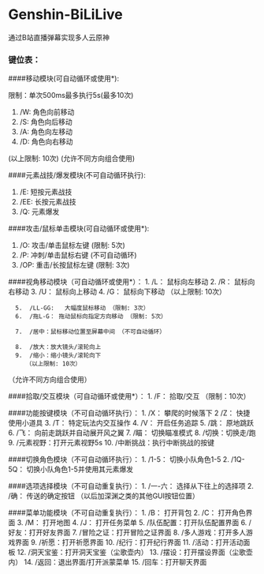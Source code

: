 # Genshin-BiLiLive
通过B站直播弹幕实现多人云原神

### 键位表：

####移动模块(可自动循环或使用*):

  限制：单次500ms最多执行5s(最多10次)
  
  1.  /W:   角色向前移动
  2.  /S:   角色向后移动
  3.  /A:   角色向左移动
  4.  /D:   角色向右移动
  
  (以上限制: 10次)
  (允许不同方向组合使用)

####元素战技/爆发模块(不可自动循环执行):
  1.  /E:   短按元素战技
  2.  /EE:  长按元素战技
  3.  /Q:   元素爆发

####攻击/鼠标单击模块(可自动循环或使用*):
  1.  /O:   攻击/单击鼠标左键 (限制: 5次)
  2.  /P:   冲刺/单击鼠标右键 (不可自动循环)
  3.  /OP:  重击/长按鼠标左键 (限制: 3次)

####视角移动模块（可自动循环或使用*）：
      1.  /L：     鼠标向左移动
      2.  /R：    鼠标向右移动
      3.  /U：    鼠标向上移动
      4.  /G：    鼠标向下移动
         （以上限制: 10次）

      5.  /LL-GG:   大幅度鼠标移动 （限制: 3次）
      6.  /拖L-G： 拖动鼠标向指定方向移动 （限制: 5次）

      7.  /居中：鼠标移动位置至屏幕中间 （不可自动循环）

      8.  /放大：放大镜头/滚轮向上
      9.  /缩小：缩小镜头/滚轮向下
         （以上限制: 10次）

（允许不同方向组合使用）

####拾取/交互模块（可自动循环或使用*）：
      1.  /F：     拾取/交互 （限制：10次）

####功能按键模块（不可自动循环执行）：
      1.  /X：    攀爬的时候落下
      2  /Z：    快捷使用小道具
      3.  /T：    特定玩法内交互操作
      4.  /V：    开启任务追踪
      5.  /跳：   原地跳跃
      6.  /飞：   向前走跳跃并自动展开风之翼
      7.  /瞄：   切换瞄准模式
      8.  /切换：切换走/跑
      9.  /元素视野：打开元素视野5s
      10.  /中断挑战：执行中断挑战的按键

####切换角色模块（不可自动循环执行）：
      1.  /1-5：    切换小队角色1-5
      2.  /1Q-5Q：    切换小队角色1-5并使用其元素爆发

####选项选择模块（不可自动重复执行）：
      1.  /一-六：    选择从下往上的选择项
      2.  /确：   传送的确定按钮
（以后加深渊之类的其他GUI按钮位置）

####菜单功能模块（不可自动重复执行）：
      1.  /B：     打开背包
      2.  /C：     打开角色界面
      3.  /M：    打开地图
      4.  /J：      打开任务菜单
      5. /队伍配置：打开队伍配置界面
      6. /好友：打开好友界面
      7.  /冒险之证：打开冒险之证界面
      8.  /多人游戏：打开多人游戏界面
      9.  /祈愿：打开祈愿界面
      10.  /纪行：打开纪行界面
      11.  /活动：打开活动面板
      12.  /洞天宝鉴：打开洞天宝鉴（尘歌壶内）
      13.  /摆设：打开摆设界面（尘歌壶内）
      14.  /返回：退出界面/打开派蒙菜单
      15.  /回车：打开聊天界面
